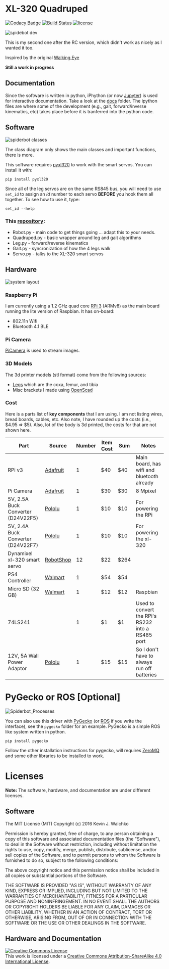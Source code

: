 # XL-320 Quadruped

[![Codacy Badge](https://api.codacy.com/project/badge/Grade/868cde15459a4840ae627f311eef4b2c)](https://www.codacy.com/app/kevin-walchko/pyGeckoRobots?utm_source=github.com&amp;utm_medium=referral&amp;utm_content=walchko/pyGeckoRobots&amp;utm_campaign=Badge_Grade)
[![Build Status](https://travis-ci.org/walchko/WalkingEye.svg?branch=master)](https://travis-ci.org/walchko/WalkingEye)
[![license](https://img.shields.io/github/license/mashape/apistatus.svg)](https://github.com/walchko/pyGeckoQuadruped)

![spidebot dev](pics/spiderbot_dev.JPG)

This is my second one after the RC version, which didn't work as nicely as I wanted it too.

Inspired by the original [Walking Eye](https://www.youtube.com/watch?v=f77gw2Pp3aY)

**Still a work in progress**

## Documentation

Since the software is written in python, iPhython (or now [Jupyter](http://jupyter.org/)) is used for interactive
documentation. Take a look at the [docs](https://github.com/walchko/WalkingEye/tree/master/docs/ipython)
folder. The ipython files are where some of the development (e.g., gait, forward/inverse
kinematics, etc) takes place before it is tranferred into the python code.

## Software

![spiderbot classes](pics/spiderbot_classes.png)

The class diagram only shows the main classes and important functions, there is more.

This software requires [pyxl320](https://pypi.python.org/pypi/pyxl320) to work with the
smart servos. You can install it with:

	pip install pyxl320

Since all of the leg servos are on the same RS845 bus, you will need to use `set_id` to
assign an *id* number to each servo **BEFORE** you hook them all together. To see how to
use it, type:

	set_id --help

### This [repository](https://github.com/walchko/pyGeckoRobots/tree/master/quadruped/robotis):

* Robot.py - main code to get things going ... adapt this to your needs.
* Quadruped.py - basic wrapper around leg and gait algorithms
* Leg.py - forward/reverse kinematics
* Gait.py - syncronization of how the 4 legs walk
* Servo.py - talks to the XL-320 smart servos

## Hardware

![system layout](pics/system_layout.png)

### Raspberry Pi

I am currently using a 1.2 GHz quad core [RPi 3](https://www.adafruit.com/products/3055)
(ARMv8) as the main board running the lite version of Raspbian. It has on-board:

* 802.11n Wifi
* Bluetooth 4.1 BLE

### Pi Camera

[PiCamera](https://www.adafruit.com/products/3099) is used to stream images.

### 3D Models

The 3d printer models (stl format) come from the following sources:

* [Legs](https://github.com/mogillc/nico) which are the coxa, femur, and tibia
* Misc brackets I made using [OpenScad](http://www.openscad.org/)

### Cost

Here is a parts list of **key components** that I am using. I am not listing wires, bread boards, cables, etc. Also note,
I have rounded up the costs (i.e., $4.95 => $5). Also, lot of the body is 3d printed, the costs for that are not shown here.

| Part | Source | Number | Item Cost | Sum | Notes |
| ---  | ---    | ---    | ---       | --- | ---   |
| RPi v3                              | [Adafruit](https://www.adafruit.com) | 1 | $40 | $40 | Main board, has wifi and bluetooth already |
| Pi Camera                           | [Adafruit](https://www.adafruit.com) | 1 | $30 | $30 | 8 Mpixel |
| 5V, 2.5A Buck Converter (D24V22F5)  | [Pololu](https://www.pololu.com) | 1 | $10 | $10 | For powering the RPi |
| 5V, 2.4A Buck Converter (D24V22F7)  | [Pololu](https://www.pololu.com) | 1 | $10 | $10 | For powering the xl-320 |
| Dynamixel xl-320 smart servo        | [RobotShop](https://www.robotshop.com) | 12 | $22 | $264 |  |
| PS4 Controller                      | [Walmart](http://www.walmart.com) | 1 | $54 | $54 | |
| Micro SD (32 GB)                    | [Walmart](http://www.walmart.com) | 1 | $12 | $12 | Raspbian |
| 74LS241                             |                                   | 1 | $1 | $1 | Used to convert the RPi's RS232 into a RS485 port |
| 12V, 5A Wall Power Adaptor          | [Pololu](https://www.pololu.com) | 1 | $15 | $15 | So I don't have to always run off batteries |

# PyGecko or ROS [Optional]

![Spiderbot_Processes](pics/Spiderbot_Processes.png)

You can also use this driver with [PyGecko](https://github.com/walchko/pygecko) (or [ROS](http://www.ros.org)
if you write the interface), see the `pygecko` folder for an example. PyGecko is a simple
ROS like system written in python.

	pip install pygecko

Follow the other installation instructions for pygecko, will requires [ZeroMQ](http://zeromq.org/)
and some other libraries to be installed to work.

# Licenses

**Note:** The software, hardware, and documentation are under different licenses.

## Software

The MIT License (MIT)
Copyright (c) 2016 Kevin J. Walchko

Permission is hereby granted, free of charge, to any person obtaining a copy of
this software and associated documentation files (the "Software"), to deal in
the Software without restriction, including without limitation the rights to
use, copy, modify, merge, publish, distribute, sublicense, and/or sell copies
of the Software, and to permit persons to whom the Software is furnished to do
so, subject to the following conditions:

The above copyright notice and this permission notice shall be included in all
copies or substantial portions of the Software.

THE SOFTWARE IS PROVIDED "AS IS", WITHOUT WARRANTY OF ANY KIND, EXPRESS OR
IMPLIED, INCLUDING BUT NOT LIMITED TO THE WARRANTIES OF MERCHANTABILITY, FITNESS
FOR A PARTICULAR PURPOSE AND NONINFRINGEMENT. IN NO EVENT SHALL THE AUTHORS OR
COPYRIGHT HOLDERS BE LIABLE FOR ANY CLAIM, DAMAGES OR OTHER LIABILITY, WHETHER
IN AN ACTION OF CONTRACT, TORT OR OTHERWISE, ARISING FROM, OUT OF OR IN
CONNECTION WITH THE SOFTWARE OR THE USE OR OTHER DEALINGS IN THE SOFTWARE.

## Hardware and Documentation

<a rel="license" href="http://creativecommons.org/licenses/by-sa/4.0/">
	<img alt="Creative Commons License" style="border-width:0" src="https://i.creativecommons.org/l/by-sa/4.0/88x31.png" />
</a>
<br />This work is licensed under a <a rel="license" href="http://creativecommons.org/licenses/by-sa/4.0/">Creative Commons Attribution-ShareAlike 4.0 International License</a>.
